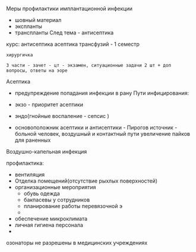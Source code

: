 Меры профилактики имплантационной инфекции 
- шовный материал 
- экспланты
- транспланты
След тема - антисептика

курс:
	антисептика асептика  трансфузий  - 1 семестр 

	хирургичка 

	3 части - зачет - цт - экзамен, ситуационные задачи 2 шт + доп вопросы, ответы на эоре

Асептика 
- предупреждение попадания инфекции в рану 
Пути инфицирования:
- экзо - приоритет асептики 
- эндо(гнойные воспаление - сепсис )


 - основоположник асептики и антисептики - Пирогов 
	источник - больной человек, воздушный и контактный пути 
	увеличение пайков для раненных 

Воздушно-капельная инфекция 

профилактика:
- вентиляция 
- Отделка помещений(отсутствие рыхлых поверхностей) 
- организационные мероприятия 
	- обувь одежда
	- бакпасевы у сотрудников 
	- планирование работы перевязочной                                                                                                                                                                                                                                                                                                                                                                                                                                                                      э
	- 
- обеспечение микроклимата 
- личная гигиена персонала 
- 
озонаторы не разрешены в медицинских учреждениях 

           

